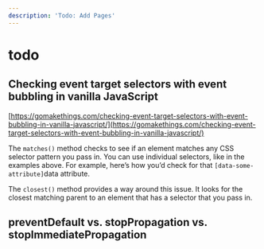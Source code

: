 ```yaml
---
description: 'Todo: Add Pages'
---
```


# todo



## Checking event target selectors with event bubbling in vanilla JavaScript

[https://gomakethings.com/checking-event-target-selectors-with-event-bubbling-in-vanilla-javascript/](https://gomakethings.com/checking-event-target-selectors-with-event-bubbling-in-vanilla-javascript/)

The `matches()` method checks to see if an element matches any CSS selector pattern you pass in. You can use individual selectors, like in the examples above. For example, here’s how you’d check for that `[data-some-attribute]`data attribute.



The `closest()` method provides a way around this issue. It looks for the closest matching parent to an element that has a selector that you pass in.  


## preventDefault vs. stopPropagation vs. stopImmediatePropagation





